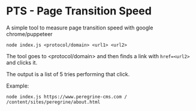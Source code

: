 # PTS - Page Transition Speed

A simple tool to measure page transition speed with google chrome/puppeteer

```
node index.js <protocol/domain> <url1> <url2>
```

The tool goes to <protocol/domain><url1> and then finds a link with `href=<url2>` and clicks it. 

The output is a list of 5 tries performing that click.

Example:

```
node index.js https://www.peregrine-cms.com / /content/sites/peregrine/about.html
```

